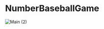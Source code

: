 # NumberBaseballGame
![Main (2)](https://github.com/user-attachments/assets/9006f8d1-72a2-4791-9ec7-96a859457098)
